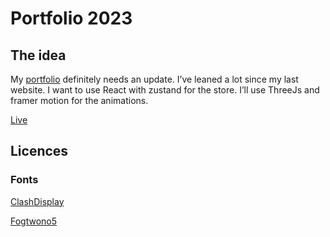 # Portfolio 2023

## The idea

My [portfolio](https://www.f-raphael.netlify.app) definitely needs an update. I’ve leaned a lot since my last website. I want to use React with zustand for the store. I’ll use ThreeJs and framer motion for the animations.

[Live](https://www.ferreira-raphael.netlify.app)

## Licences

### Fonts

[ClashDisplay]([https://github.com/rqphy/folio-23/blob/main/public/fonts/ClashDisplay_Complete/License/FFL.txt](https://github.com/rqphy/folio-23/blob/main/public/fonts/ClashDisplay_Complete/License/FFL.txt))

[Fogtwono5]([https://github.com/rqphy/folio-23/blob/main/public/fonts/fogtwono5/OFL_License.txt](https://github.com/rqphy/folio-23/blob/main/public/fonts/fogtwono5/OFL_License.txt))
